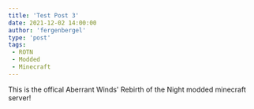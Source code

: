 ```yaml
---
title: 'Test Post 3'
date: 2021-12-02 14:00:00
author: 'fergenbergel'
type: 'post'
tags:
 - ROTN
 - Modded
 - Minecraft
---
```


This is the offical Aberrant Winds' Rebirth of the Night modded minecraft server!